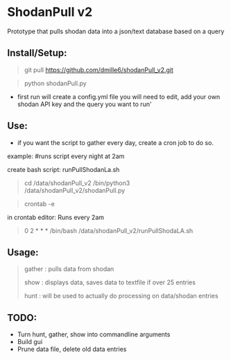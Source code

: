 # ShodanPull v2
Prototype that pulls shodan data into a json/text database based on a query

## Install/Setup:
> git pull https://github.com/dmille6/shodanPull_v2.git

> python shodanPull.py

- first run will create a config.yml file you will need to edit, add your own shodan API key and the query you want to run'

## Use:
- if you want the script to gather every day, create a cron job to do so. 

example:  #runs script every night at 2am

create bash script: runPullShodanLa.sh
> cd /data/shodanPull_v2
> /bin/python3 /data/shodanPull_v2/shodanPull.py

> crontab -e

in crontab editor: Runs every 2am
> 0 2 * * * /bin/bash /data/shodanPull_v2/runPullShodaLA.sh
 
## Usage:

> gather : pulls data from shodan
> 
> show : displays data, saves data to textfile if over 25 entries
>
> hunt : will be used to actually do processing on data/shodan entries
>

## TODO:
- Turn hunt, gather, show into commandline arguments
- Build gui
- Prune data file, delete old data entries
